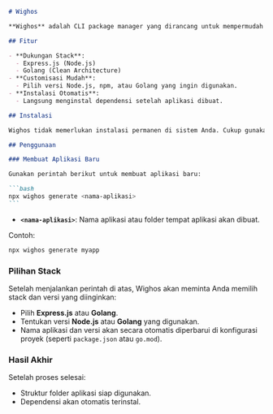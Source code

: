````markdown
# Wighos

**Wighos** adalah CLI package manager yang dirancang untuk mempermudah pembuatan aplikasi dengan clean architecture. Dengan Wighos, Anda dapat dengan mudah membuat aplikasi berbasis **Express.js** atau **Golang** hanya dengan satu perintah!

## Fitur

- **Dukungan Stack**:
  - Express.js (Node.js)
  - Golang (Clean Architecture)
- **Customisasi Mudah**:
  - Pilih versi Node.js, npm, atau Golang yang ingin digunakan.
- **Instalasi Otomatis**:
  - Langsung menginstal dependensi setelah aplikasi dibuat.

## Instalasi

Wighos tidak memerlukan instalasi permanen di sistem Anda. Cukup gunakan `npx` untuk menjalankannya langsung.

## Penggunaan

### Membuat Aplikasi Baru

Gunakan perintah berikut untuk membuat aplikasi baru:

```bash
npx wighos generate <nama-aplikasi>
```
````

- **`<nama-aplikasi>`**: Nama aplikasi atau folder tempat aplikasi akan dibuat.

Contoh:

```bash
npx wighos generate myapp
```

### Pilihan Stack

Setelah menjalankan perintah di atas, Wighos akan meminta Anda memilih stack dan versi yang diinginkan:

- Pilih **Express.js** atau **Golang**.
- Tentukan versi **Node.js** atau **Golang** yang digunakan.
- Nama aplikasi dan versi akan secara otomatis diperbarui di konfigurasi proyek (seperti `package.json` atau `go.mod`).

### Hasil Akhir

Setelah proses selesai:

- Struktur folder aplikasi siap digunakan.
- Dependensi akan otomatis terinstal.
